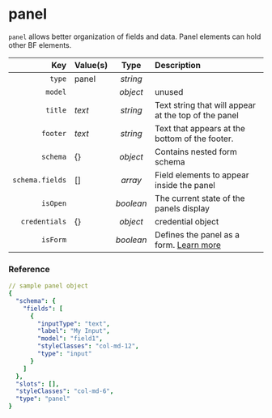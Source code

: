 # panel

`panel` allows better organization of fields and data. Panel elements can hold other BF elements. 

| Key | Value\(s\) | Type | Description |
| ---: | :--- | :---: | :--- |
| `type` | panel | _string_ |  |
| `model` |  | _object_ | unused |
| `title` | _text_ | _string_ | Text string that will appear at the top of the panel |
| `footer` | _text_ | _string_ | Text that appears at the bottom of the footer. |
| `schema` | {} | _object_ | Contains nested form schema |
| `schema.fields` | \[\] | _array_ | Field elements to appear inside the panel |
| `isOpen` |  | _boolean_ | The current state of the panels display |
| `credentials` | {} | _object_ | credential object |
| `isForm` |  | _boolean_ | Defines the panel as a form. [Learn more](../../form-settings/misc-page-settings.md#isform) |

### Reference

```yaml
// sample panel object
{
  "schema": {
    "fields": [
      {
        "inputType": "text",
        "label": "My Input",
        "model": "field1",
        "styleClasses": "col-md-12",
        "type": "input"
      }
    ]
  },
  "slots": [],
  "styleClasses": "col-md-6",
  "type": "panel"
}
```

### 

